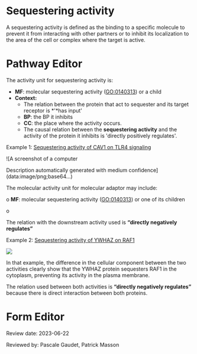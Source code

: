 # Sequestering activity

A sequestering activity is defined as the binding to a specific molecule to prevent it from interacting with other partners or to inhibit its localization to the area of the cell or complex where the target is active.

# Pathway Editor

The activity unit for sequestering activity is:

* **MF**: molecular sequestering activity ([GO:0140313](https://www.ebi.ac.uk/QuickGO/term/GO%3A0140313)) or a child
* **Context:**
  + The relation between the protein that act to sequester and its target receptor is *'*has input'
  + **BP**: the BP it inhibits
  + **CC**: the place where the activity occurs.
  + The causal relation between the **sequestering activity** and the activity of the protein it inhibits is 'directly positively regulates'.

Example 1: [Sequestering activity of CAV1 on TLR4 signaling](http://noctua.geneontology.org/workbench/noctua-visual-pathway-editor/?model_id=gomodel%3A645d887900001414)

![A screenshot of a computer

Description automatically generated with medium confidence](data:image/png;base64...)

The molecular activity unit for molecular adaptor may include:

o **MF**: molecular sequestering activity ([GO:0140313](https://www.ebi.ac.uk/QuickGO/term/GO%3A0140313)) or one of its children

o

The relation with the downstream activity used is **“directly negatively regulates”**

Example 2: [Sequestering activity of YWHAZ on RAF1](http://noctua.geneontology.org/workbench/noctua-visual-pathway-editor/?model_id=gomodel%3A63d320cd00000820)

![](data:image/png;base64...)

In that example, the difference in the cellular component between the two activities clearly show that the YWHAZ protein sequesters RAF1 in the cytoplasm, preventing its activity in the plasma membrane.

The relation used between both activities is **“directly negatively regulates”** because there is direct interaction between both proteins.

# Form Editor

Review date: 2023-06-22

Reviewed by: Pascale Gaudet, Patrick Masson
